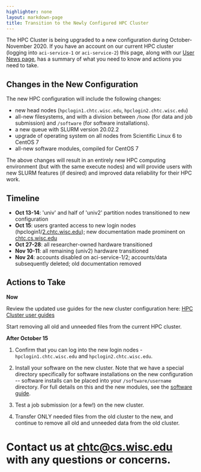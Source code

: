 ```yaml
---
highlighter: none
layout: markdown-page
title: Transition to the Newly Configured HPC Cluster
---
```


The HPC Cluster is being upgraded to a new configuration during October-November 2020. 
If you have an account on our current HPC cluster (logging into `aci-service-1` or 
`aci-service-2`) this page, along with our [User News page](user-news.html), has 
a summary of what you need to know and actions you need to take. 

## Changes in the New Configuration

The new HPC configuration will include the following changes:
- new head nodes (`hpclogin1.chtc.wisc.edu`, `hpclogin2.chtc.wisc.edu`)
- all-new filesystems, and with a division between `/home` (for data and job 
submission) and `/software` (for software installations).
- a new queue with SLURM version 20.02.2
- upgrade of operating system on all nodes from Scientific Linux 6 to CentOS 7
- all-new software modules, compiled for CentOS 7

The above changes will result in an entirely new HPC computing environment (but with the same execute nodes)
and will provide users with new SLURM features (if desired) and improved data reliability
for their HPC work.

## Timeline 

-   **Oct 13-14**: 'univ' and half of 'univ2' partition nodes transitioned to new configuration
-   **Oct 15**: users granted access to new login nodes (hpclogin1/[2.chtc.wisc.edu](http://2.chtc.wisc.edu)); new documentation made prominent on [chtc.cs.wisc.edu](http://chtc.cs.wisc.edu)
-   **Oct 27-28**: all researcher-owned hardware transitioned
-   **Nov 10-11**: all remaining (univ2) hardware transitioned
-   **Nov 24**: accounts disabled on aci-service-1/2; accounts/data subsequently deleted; old documentation removed

## Actions to Take

**Now**

Review the updated use guides for the new cluster configuration here: [HPC Cluster user guides](hpc-overview.html)

Start removing all old and unneeded files from the current HPC cluster. 

**After October 15**

1. Confirm that you can log into the new login nodes - `hpclogin1.chtc.wisc.edu` and
`hpclogin2.chtc.wisc.edu`. 

2. Install your software on the new cluster. Note that we have a special directory 
specifically for software installations on the new configuration -- software installs 
can be placed into your `/software/username` directory. For full details on this and 
the new modules, see the [software guide](hpc-software.html). 

3. Test a job submission (or a few!) on the new cluster. 

4. Transfer ONLY needed files from the old cluster to the new, and continue to remove 
all old and unneeded data from the old cluster. 

# Contact us at chtc@cs.wisc.edu with any questions or concerns.



